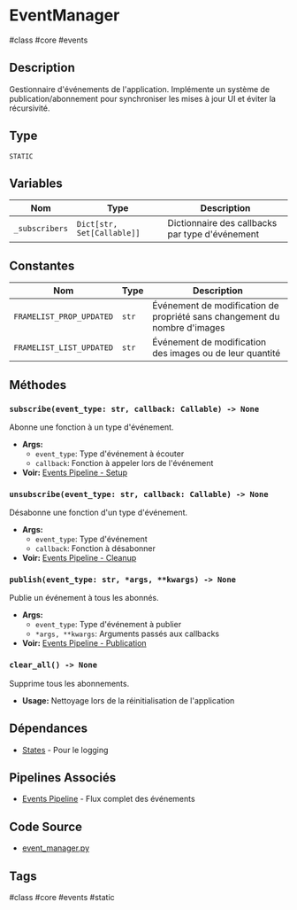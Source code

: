# EventManager

#class #core #events

## Description
Gestionnaire d'événements de l'application. Implémente un système de publication/abonnement pour synchroniser les mises à jour UI et éviter la récursivité.

## Type
`STATIC`

## Variables
| Nom | Type | Description |
|-----|------|-------------|
| `_subscribers` | `Dict[str, Set[Callable]]` | Dictionnaire des callbacks par type d'événement |

## Constantes
| Nom | Type | Description |
|-----|------|-------------|
| `FRAMELIST_PROP_UPDATED` | `str` | Événement de modification de propriété sans changement du nombre d'images |
| `FRAMELIST_LIST_UPDATED` | `str` | Événement de modification des images ou de leur quantité |

## Méthodes

### `subscribe(event_type: str, callback: Callable) -> None`
Abonne une fonction à un type d'événement.
- **Args:**
  - `event_type`: Type d'événement à écouter
  - `callback`: Fonction à appeler lors de l'événement
- **Voir:** [Events Pipeline - Setup](/docs/pipelines/events.md#setup-des-events)

### `unsubscribe(event_type: str, callback: Callable) -> None`
Désabonne une fonction d'un type d'événement.
- **Args:**
  - `event_type`: Type d'événement
  - `callback`: Fonction à désabonner
- **Voir:** [Events Pipeline - Cleanup](/docs/pipelines/events.md#cleanup-des-events)

### `publish(event_type: str, *args, **kwargs) -> None`
Publie un événement à tous les abonnés.
- **Args:**
  - `event_type`: Type d'événement à publier
  - `*args, **kwargs`: Arguments passés aux callbacks
- **Voir:** [Events Pipeline - Publication](/docs/pipelines/events.md#publication-devents)

### `clear_all() -> None`
Supprime tous les abonnements.
- **Usage:** Nettoyage lors de la réinitialisation de l'application

## Dépendances
- [States](/docs/classes/core/states.md) - Pour le logging

## Pipelines Associés
- [Events Pipeline](/docs/pipelines/events.md) - Flux complet des événements

## Code Source
- [event_manager.py](/src/core/event_manager.py)

## Tags
#class #core #events #static 